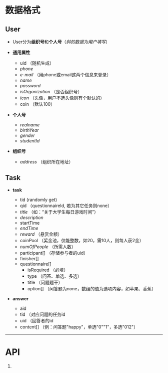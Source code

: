 # 数据格式

## User
- User分为**组织号**和**个人号**（*斜的数据为用户填写*）

- **通用属性**
  - uid （随机生成）
  - *phone*
  - *e-mail* （用phone或email这两个信息来登录）
  - *name*
  - *password*
  - *isOrganization* （是否组织号）
  - *icon* （头像，用户不选头像则有个默认的）
  - coin （默认100）

- **个人号**
  - *realname*
  - *birthYear*
  - *gender*
  - *studentId*

- **组织号**
  - *address* （组织所在地址）

## Task
  - **task**
    - tid  (randomly get)
    - qid  （questionnaireId, 若为其它任务则none）
    - *title* （如：“关于大学生每日游戏时间”）
    - *description*
    - startTime
    - *endTime*
    - *reward* （悬赏金额）
    - coinPool （奖金池，仅能整数，如20，需10人，则每人获2金）
    - *numOfPeople* （所需人数）
    - participant[] （存储参与者的uid）
    - finisher[]
    - questionnaire[]
      - isRequired （必填）
      - type （问答、单选、多选）
      - title （问题题干）
      - option[] （问答题为none，数组的值为选项内容，如苹果、香蕉）
  
  - **answer**
    - aid
    - tid （对应问题的任务id
    - uid （回答者的id
    - content[] （例：问答题"happy"，单选"0""1"，多选"012"）

---

# API

1. 